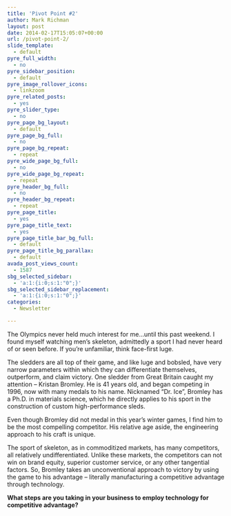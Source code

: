 ```yaml
---
title: 'Pivot Point #2'
author: Mark Richman
layout: post
date: 2014-02-17T15:05:07+00:00
url: /pivot-point-2/
slide_template:
  - default
pyre_full_width:
  - no
pyre_sidebar_position:
  - default
pyre_image_rollover_icons:
  - linkzoom
pyre_related_posts:
  - yes
pyre_slider_type:
  - no
pyre_page_bg_layout:
  - default
pyre_page_bg_full:
  - no
pyre_page_bg_repeat:
  - repeat
pyre_wide_page_bg_full:
  - no
pyre_wide_page_bg_repeat:
  - repeat
pyre_header_bg_full:
  - no
pyre_header_bg_repeat:
  - repeat
pyre_page_title:
  - yes
pyre_page_title_text:
  - yes
pyre_page_title_bar_bg_full:
  - default
pyre_page_title_bg_parallax:
  - default
avada_post_views_count:
  - 1587
sbg_selected_sidebar:
  - 'a:1:{i:0;s:1:"0";}'
sbg_selected_sidebar_replacement:
  - 'a:1:{i:0;s:1:"0";}'
categories:
  - Newsletter

---
```

The Olympics never held much interest for me&#8230;until this past weekend. I found myself watching men&#8217;s skeleton, admittedly a sport I had never heard of or seen before. If you&#8217;re unfamiliar, think face-first luge.

The sledders are all top of their game, and like luge and bobsled, have very narrow parameters within which they can differentiate themselves, outperform, and claim victory. One sledder from Great Britain caught my attention &#8211; Kristan Bromley. He is 41 years old, and began competing in 1996, now with many medals to his name. Nicknamed &#8220;Dr. Ice&#8221;, Bromley has a Ph.D. in materials science, which he directly applies to his sport in the construction of custom high-performance sleds.

Even though Bromley did not medal in this year&#8217;s winter games, I find him to be the most compelling competitor. His relative age aside, the engineering approach to his craft is unique.

The sport of skeleton, as in commoditized markets, has many competitors, all relatively undifferentiated. Unlike these markets, the competitors can not win on brand equity, superior customer service, or any other tangential factors. So, Bromley takes an unconventional approach to victory by using the game to his advantage &#8211; literally manufacturing a competitive advantage through technology.

**What steps are you taking in your business to employ technology for competitive advantage?**